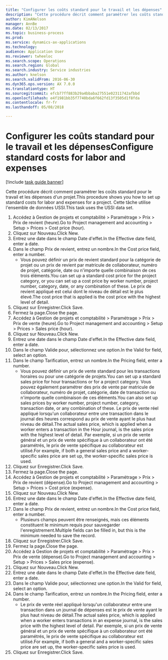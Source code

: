 ```yaml
--- 
title: "Configurer les coûts standard pour le travail et les dépenses"
description: "Cette procédure décrit comment paramétrer les coûts standard pour le travail et les dépenses d'un projet."
author: KimANelson
manager: AnnBe
ms.date: 02/13/2017
ms.topic: business-process
ms.prod: 
ms.service: dynamics-ax-applications
ms.technology: 
audience: Application User
ms.reviewer: twheeloc
ms.search.scope: Operations
ms.search.region: Global
ms.search.industry: Service industries
ms.author: knelson
ms.search.validFrom: 2016-06-30
ms.dyn365.ops.version: AX 7.0.0
ms.translationtype: HT
ms.sourcegitcommit: efcb77ff883b29a4bbaba27551e02311742afbbd
ms.openlocfilehash: e4f1981bb35f7740bda6f662fd13f3505d1f8fda
ms.contentlocale: fr-fr
ms.lasthandoff: 05/08/2018

---
```

# <a name="configure-standard-costs-for-labor-and-expenses"></a><span data-ttu-id="27c8c-103">Configurer les coûts standard pour le travail et les dépenses</span><span class="sxs-lookup"><span data-stu-id="27c8c-103">Configure standard costs for labor and expenses</span></span>

[!include [task guide banner](../../includes/task-guide-banner.md)]

<span data-ttu-id="27c8c-104">Cette procédure décrit comment paramétrer les coûts standard pour le travail et les dépenses d'un projet.</span><span class="sxs-lookup"><span data-stu-id="27c8c-104">This procedure shows you how to set up standard costs for labor and expenses for a project.</span></span> <span data-ttu-id="27c8c-105">Cette tâche utilise l'ensemble de données USSI.</span><span class="sxs-lookup"><span data-stu-id="27c8c-105">This task uses the USSI data set.</span></span>

1. <span data-ttu-id="27c8c-106">Accédez à Gestion de projets et comptabilité > Paramétrage > Prix > Prix de revient (heure).</span><span class="sxs-lookup"><span data-stu-id="27c8c-106">Go to Project management and accounting > Setup > Prices > Cost price (hour).</span></span>
2. <span data-ttu-id="27c8c-107">Cliquez sur Nouveau.</span><span class="sxs-lookup"><span data-stu-id="27c8c-107">Click New.</span></span>
3. <span data-ttu-id="27c8c-108">Entrez une date dans le champ Date d'effet.</span><span class="sxs-lookup"><span data-stu-id="27c8c-108">In the Effective date field, enter a date.</span></span>
4. <span data-ttu-id="27c8c-109">Dans le champ Prix de revient, entrez un nombre.</span><span class="sxs-lookup"><span data-stu-id="27c8c-109">In the Cost price field, enter a number.</span></span>
    * <span data-ttu-id="27c8c-110">Vous pouvez définir un prix de revient standard pour la catégorie de projet ou un prix de revient par matricule de collaborateur, numéro de projet, catégorie, date ou n'importe quelle combinaison de ces trois éléments.</span><span class="sxs-lookup"><span data-stu-id="27c8c-110">You can set up a standard cost price for the project category, or you can set up a cost price by worker number, project number, category, date, or any combination of these.</span></span> <span data-ttu-id="27c8c-111">Le prix de revient appliqué est celui dont le niveau de détail est le plus élevé.</span><span class="sxs-lookup"><span data-stu-id="27c8c-111">The cost price that is applied is the cost price with the highest level of detail.</span></span>  
5. <span data-ttu-id="27c8c-112">Cliquez sur Enregistrer.</span><span class="sxs-lookup"><span data-stu-id="27c8c-112">Click Save.</span></span>
6. <span data-ttu-id="27c8c-113">Fermez la page.</span><span class="sxs-lookup"><span data-stu-id="27c8c-113">Close the page.</span></span>
7. <span data-ttu-id="27c8c-114">Accédez à Gestion de projets et comptabilité > Paramétrage > Prix > Prix de vente (heure).</span><span class="sxs-lookup"><span data-stu-id="27c8c-114">Go to Project management and accounting > Setup > Prices > Sales price (hour).</span></span>
8. <span data-ttu-id="27c8c-115">Cliquez sur Nouveau.</span><span class="sxs-lookup"><span data-stu-id="27c8c-115">Click New.</span></span>
9. <span data-ttu-id="27c8c-116">Entrez une date dans le champ Date d'effet.</span><span class="sxs-lookup"><span data-stu-id="27c8c-116">In the Effective date field, enter a date.</span></span>
10. <span data-ttu-id="27c8c-117">Dans le champ Valide pour, sélectionnez une option.</span><span class="sxs-lookup"><span data-stu-id="27c8c-117">In the Valid for field, select an option.</span></span>
11. <span data-ttu-id="27c8c-118">Dans le champ Tarification, entrez un nombre.</span><span class="sxs-lookup"><span data-stu-id="27c8c-118">In the Pricing field, enter a number.</span></span>
    * <span data-ttu-id="27c8c-119">Vous pouvez définir un prix de vente standard pour les transactions horaires ou pour une catégorie de projets.</span><span class="sxs-lookup"><span data-stu-id="27c8c-119">You can set up a standard sales price for hour transactions or for a project category.</span></span> <span data-ttu-id="27c8c-120">Vous pouvez également paramétrer des prix de vente par matricule de collaborateur, numéro de projet, catégorie, date de transaction ou n'importe quelle combinaison de ces éléments.</span><span class="sxs-lookup"><span data-stu-id="27c8c-120">You can also set up sales prices by worker number, project number, category, transaction date, or any combination of these.</span></span> <span data-ttu-id="27c8c-121">Le prix de vente réel appliqué lorsqu'un collaborateur entre une transaction dans le journal des heures correspond au prix de vente ayant le plus haut niveau de détail.</span><span class="sxs-lookup"><span data-stu-id="27c8c-121">The actual sales price, which is applied when a worker enters a transaction in the Hour journal, is the sales price with the highest level of detail.</span></span> <span data-ttu-id="27c8c-122">Par exemple, si un prix de vente général et un prix de vente spécifique à un collaborateur ont été paramétrés, le prix de vente spécifique au collaborateur est utilisé.</span><span class="sxs-lookup"><span data-stu-id="27c8c-122">For example, if both a general sales price and a worker-specific sales price are set up, the worker-specific sales price is used.</span></span>  
12. <span data-ttu-id="27c8c-123">Cliquez sur Enregistrer.</span><span class="sxs-lookup"><span data-stu-id="27c8c-123">Click Save.</span></span>
13. <span data-ttu-id="27c8c-124">Fermez la page.</span><span class="sxs-lookup"><span data-stu-id="27c8c-124">Close the page.</span></span>
14. <span data-ttu-id="27c8c-125">Accédez à Gestion de projets et comptabilité > Paramétrage > Prix > Prix de revient (dépense).</span><span class="sxs-lookup"><span data-stu-id="27c8c-125">Go to Project management and accounting > Setup > Prices > Cost price (expense).</span></span>
15. <span data-ttu-id="27c8c-126">Cliquez sur Nouveau.</span><span class="sxs-lookup"><span data-stu-id="27c8c-126">Click New.</span></span>
16. <span data-ttu-id="27c8c-127">Entrez une date dans le champ Date d'effet.</span><span class="sxs-lookup"><span data-stu-id="27c8c-127">In the Effective date field, enter a date.</span></span>
17. <span data-ttu-id="27c8c-128">Dans le champ Prix de revient, entrez un nombre.</span><span class="sxs-lookup"><span data-stu-id="27c8c-128">In the Cost price field, enter a number.</span></span>
    * <span data-ttu-id="27c8c-129">Plusieurs champs peuvent être renseignés, mais ces éléments constituent le minimum requis pour sauvegarder l'enregistrement.</span><span class="sxs-lookup"><span data-stu-id="27c8c-129">Multiple fields can be filled in, but this is the minimum needed to save the record.</span></span>  
18. <span data-ttu-id="27c8c-130">Cliquez sur Enregistrer.</span><span class="sxs-lookup"><span data-stu-id="27c8c-130">Click Save.</span></span>
19. <span data-ttu-id="27c8c-131">Fermez la page.</span><span class="sxs-lookup"><span data-stu-id="27c8c-131">Close the page.</span></span>
20. <span data-ttu-id="27c8c-132">Accédez à Gestion de projets et comptabilité > Paramétrage > Prix > Prix de vente (dépense).</span><span class="sxs-lookup"><span data-stu-id="27c8c-132">Go to Project management and accounting > Setup > Prices > Sales price (expense).</span></span>
21. <span data-ttu-id="27c8c-133">Cliquez sur Nouveau.</span><span class="sxs-lookup"><span data-stu-id="27c8c-133">Click New.</span></span>
22. <span data-ttu-id="27c8c-134">Entrez une date dans le champ Date d'effet.</span><span class="sxs-lookup"><span data-stu-id="27c8c-134">In the Effective date field, enter a date.</span></span>
23. <span data-ttu-id="27c8c-135">Dans le champ Valide pour, sélectionnez une option.</span><span class="sxs-lookup"><span data-stu-id="27c8c-135">In the Valid for field, select an option.</span></span>
24. <span data-ttu-id="27c8c-136">Dans le champ Tarification, entrez un nombre.</span><span class="sxs-lookup"><span data-stu-id="27c8c-136">In the Pricing field, enter a number.</span></span>
    * <span data-ttu-id="27c8c-137">Le prix de vente réel appliqué lorsqu'un collaborateur entre une transaction dans un journal de dépenses est le prix de vente ayant le plus haut niveau de détail.</span><span class="sxs-lookup"><span data-stu-id="27c8c-137">The actual sales price, which is applied when a worker enters transactions in an expense journal, is the sales price with the highest level of detail.</span></span> <span data-ttu-id="27c8c-138">Par exemple, si un prix de vente général et un prix de vente spécifique à un collaborateur ont été paramétrés, le prix de vente spécifique au collaborateur est utilisé.</span><span class="sxs-lookup"><span data-stu-id="27c8c-138">For example, if both a general and a worker-specific sales price are set up, the worker-specific sales price is used.</span></span>  
25. <span data-ttu-id="27c8c-139">Cliquez sur Enregistrer.</span><span class="sxs-lookup"><span data-stu-id="27c8c-139">Click Save.</span></span>


